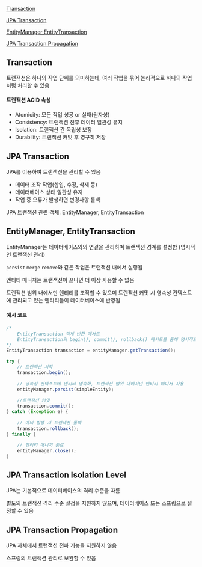 [Transaction](#transaction)

[JPA Transaction](#jpa-transaction)

[EntityManager EntityTransaction](#entitymanager-entitytransaction)

[JPA Transaction Propagation](#jpa-transaction-propagation)

## Transaction

트랜잭션은 하나의 작업 단위를 의미하는데, 여러 작업을 묶어 논리적으로 하나의 작업처럼 처리할 수 있음

#### 트랜잭션 ACID 속성
- Atomicity: 모든 작업 성공 or 실패(원자성)
- Consistency: 트랜잭션 전후 데이터 일관성 유지
- Isolation: 트랜잭션 간 독립성 보장
- Durability: 트랜잭션 커밋 후 영구히 저장

## JPA Transaction

JPA를 이용하여 트랜잭션을 관리할 수 있음
- 데이터 조작 작업(삽입, 수정, 삭제 등)
- 데이터베이스 상태 일관성 유지
- 작업 중 오류가 발생하면 변경사항 롤백

JPA 트랜잭션 관련 객체: EntityManager, EntityTransaction

## EntityManager, EntityTransaction

EntityManager는 데이터베이스와의 연결을 관리하며 트랜잭션 경계를 설정함 (명시적인 트랜잭션 관리)

`persist` `merge` `remove`와 같은 작업은 트랜잭션 내에서 실행됨

엔티티 매니저는 트랜잭션이 끝나면 더 이상 사용할 수 없음

트랜잭션 범위 내에서만 엔티티를 조작할 수 있으며 트랜잭션 커밋 시 영속성 컨텍스트에 관리되고 있는 엔티티들이 데이터베이스에 반영됨

#### 예시 코드

```java
/*
    EntityTransaction 객체 반환 메서드
    EntityTransaction의 begin(), commit(), rollback() 메서드를 통해 명시적으로 트랜잭션을 관리함
*/
EntityTransaction transaction = entityManager.getTransaction();

try {
    // 트랜잭션 시작
    transaction.begin();
    
    // 영속성 컨텍스트에 엔티티 영속화, 트랜잭션 범위 내에서만 엔티티 매니저 사용
    entityManager.persist(simpleEntity);
    
    //트랜잭션 커밋
    transaction.commit();
} catch (Exception e) {
    
    // 예외 발생 시 트랜잭션 롤백
    transaction.rollback();
} finally {
    
    // 엔티티 매니저 종료
    entityManager.close();
}
```

## JPA Transaction Isolation Level

JPA는 기본적으로 데이터베이스의 격리 수준을 따름

별도의 트랜잭션 격리 수준 설정을 지원하지 않으며, 데이터베이스 또는 스프링으로 설정할 수 있음

## JPA Transaction Propagation

JPA 자체에서 트랜잭션 전파 기능을 지원하지 않음

스프링의 트랜잭션 관리로 보완할 수 있음